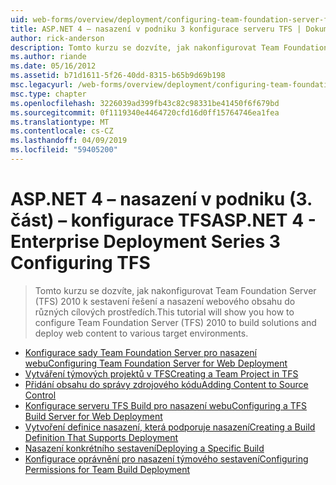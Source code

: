 ```yaml
---
uid: web-forms/overview/deployment/configuring-team-foundation-server-for-web-deployment/index
title: ASP.NET 4 – nasazení v podniku 3 konfigurace serveru TFS | Dokumentace Microsoftu
author: rick-anderson
description: Tomto kurzu se dozvíte, jak nakonfigurovat Team Foundation Server (TFS) 2010 k sestavení řešení a nasazení webového obsahu do různých cílových prostředích.
ms.author: riande
ms.date: 05/16/2012
ms.assetid: b71d1611-5f26-40dd-8315-b65b9d69b198
msc.legacyurl: /web-forms/overview/deployment/configuring-team-foundation-server-for-web-deployment
msc.type: chapter
ms.openlocfilehash: 3226039ad399fb43c82c98331be41450f6f679bd
ms.sourcegitcommit: 0f1119340e4464720cfd16d0ff15764746ea1fea
ms.translationtype: MT
ms.contentlocale: cs-CZ
ms.lasthandoff: 04/09/2019
ms.locfileid: "59405200"
---
```

# <a name="aspnet-4---enterprise-deployment-series-3-configuring-tfs"></a><span data-ttu-id="20178-103">ASP.NET 4 – nasazení v podniku (3. část) – konfigurace TFS</span><span class="sxs-lookup"><span data-stu-id="20178-103">ASP.NET 4 - Enterprise Deployment Series 3 Configuring TFS</span></span>

> <span data-ttu-id="20178-104">Tomto kurzu se dozvíte, jak nakonfigurovat Team Foundation Server (TFS) 2010 k sestavení řešení a nasazení webového obsahu do různých cílových prostředích.</span><span class="sxs-lookup"><span data-stu-id="20178-104">This tutorial will show you how to configure Team Foundation Server (TFS) 2010 to build solutions and deploy web content to various target environments.</span></span>


- [<span data-ttu-id="20178-105">Konfigurace sady Team Foundation Server pro nasazení webu</span><span class="sxs-lookup"><span data-stu-id="20178-105">Configuring Team Foundation Server for Web Deployment</span></span>](configuring-team-foundation-server-for-web-deployment.md)
- [<span data-ttu-id="20178-106">Vytváření týmových projektů v TFS</span><span class="sxs-lookup"><span data-stu-id="20178-106">Creating a Team Project in TFS</span></span>](creating-a-team-project-in-tfs.md)
- [<span data-ttu-id="20178-107">Přidání obsahu do správy zdrojového kódu</span><span class="sxs-lookup"><span data-stu-id="20178-107">Adding Content to Source Control</span></span>](adding-content-to-source-control.md)
- [<span data-ttu-id="20178-108">Konfigurace serveru TFS Build pro nasazení webu</span><span class="sxs-lookup"><span data-stu-id="20178-108">Configuring a TFS Build Server for Web Deployment</span></span>](configuring-a-tfs-build-server-for-web-deployment.md)
- [<span data-ttu-id="20178-109">Vytvoření definice nasazení, která podporuje nasazení</span><span class="sxs-lookup"><span data-stu-id="20178-109">Creating a Build Definition That Supports Deployment</span></span>](creating-a-build-definition-that-supports-deployment.md)
- [<span data-ttu-id="20178-110">Nasazení konkrétního sestavení</span><span class="sxs-lookup"><span data-stu-id="20178-110">Deploying a Specific Build</span></span>](deploying-a-specific-build.md)
- [<span data-ttu-id="20178-111">Konfigurace oprávnění pro nasazení týmového sestavení</span><span class="sxs-lookup"><span data-stu-id="20178-111">Configuring Permissions for Team Build Deployment</span></span>](configuring-permissions-for-team-build-deployment.md)
